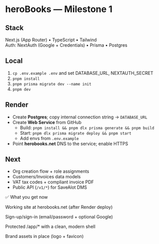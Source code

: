 # heroBooks — Milestone 1

## Stack
Next.js (App Router) • TypeScript • Tailwind  
Auth: NextAuth (Google + Credentials) • Prisma • Postgres

## Local
1) `cp .env.example .env` and set DATABASE_URL, NEXTAUTH_SECRET
2) `pnpm install`
3) `pnpm prisma migrate dev --name init`
4) `pnpm dev`

## Render
- Create **Postgres**; copy internal connection string -> `DATABASE_URL`
- Create **Web Service** from GitHub
  - Build: `pnpm install && pnpm dlx prisma generate && pnpm build`
  - Start: `pnpm dlx prisma migrate deploy && pnpm start`
  - Add envs from `.env.example`
- Point **herobooks.net** DNS to the service; enable HTTPS

## Next
- Org creation flow + role assignments
- Customers/Invoices data models
- VAT tax codes + compliant invoice PDF
- Public API (`/v1/*`) for SaveAlot DMS

✅ What you get now

Working site at herobooks.net (after Render deploy)

Sign-up/sign-in (email/password + optional Google)

Protected /app/* with a clean, modern shell

Brand assets in place (logo + favicon)

